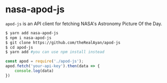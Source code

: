 # nasa-apod-js

`apod-js` is an API client for fetching NASA's Astronomy Picture Of the Day. 
```bash
$ yarn add nasa-apod-js
$ npm i nasa-apod-js
$ git clone https://github.com/theRealAyan/apod-js
$ cd apod-js 
$ yarn add #you can use npm install instead
```
```js
const apod = require('./apod-js');
apod.fetch('your-api-key').then(data => { 
    console.log(data)
})  
```
